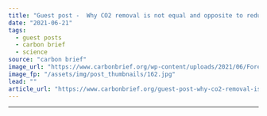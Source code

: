 ```yaml
---
title: "Guest post -  Why CO2 removal is not equal and opposite to reducing emissions"
date: "2021-06-21"
tags: 
  - guest posts
  - carbon brief
  - science
source: "carbon brief"
image_url: "https://www.carbonbrief.org/wp-content/uploads/2021/06/Forest-plantation-with-young-mature-plants_E0EF0Y-583x372.jpg"
image_fp: "/assets/img/post_thumbnails/162.jpg"
lead: ""
article_url: "https://www.carbonbrief.org/guest-post-why-co2-removal-is-not-equal-and-opposite-to-reducing-emissions"
---
```


---
